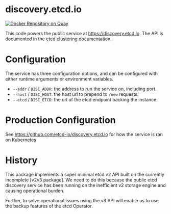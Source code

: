 # discovery.etcd.io

[![Docker Repository on Quay](https://quay.io/repository/etcd/discoveryserver/status "Docker Repository on Quay")](https://quay.io/repository/etcd/discoveryserver)

This code powers the public service at https://discovery.etcd.io. The API is
documented in the [etcd clustering documentation](https://github.com/coreos/etcd/blob/master/Documentation/dev-internal/discovery_protocol.md#public-discovery-service).

# Configuration

The service has three configuration options, and can be configured with either
runtime arguments or environment variables.

* `--addr` / `DISC_ADDR`: the address to run the service on, including port.
* `--host` / `DISC_HOST`: the host url to prepend to `/new` requests.
* `--etcd` / `DISC_ETCD`: the url of the etcd endpoint backing the instance.

# Production Configuration

See https://github.com/etcd-io/discovery.etcd.io for how the service is ran on Kubernetes

# History

This package implements a super minimal etcd v2 API built on the currently
incomplete [v2v3 package]. We need to do this because the public etcd discovery
service has been running on the inefficient v2 storage engine and causing
operational burden.

Further, to solve operational issues using the v3 API will enable us to use the
backup features of the etcd Operator.
